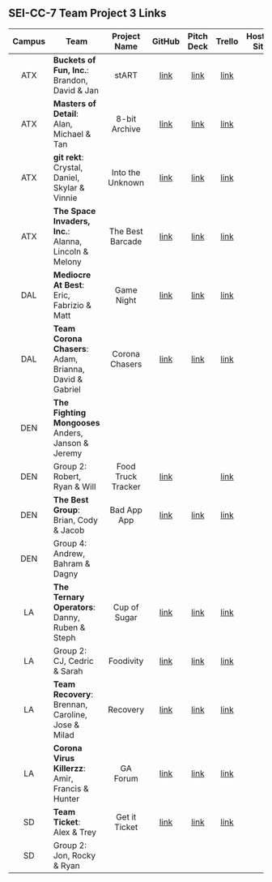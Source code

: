 ## SEI-CC-7 Team Project 3 Links

| Campus | Team | Project Name | GitHub | Pitch Deck | Trello | Hosted Site |
|:---:|---|:---:|:---:|:---:|:---:|:---:|
| ATX | **Buckets of Fun, Inc.**:<br>Brandon, David & Jan | stART | [link](https://github.com/bcarteratx/stART) | [link](https://docs.google.com/presentation/d/1jASGUhKNJj_ZXgjvg_JTa2wIBtgn08j0UMqNh-T35NU/edit?usp=sharing) | [link](https://trello.com/b/HmPkxqTp/project-3-start) |  |
| ATX | **Masters of Detail**:<br>Alan, Michael & Tan | 8-bit Archive | [link](https://github.com/zeroxposur18/8-bit-archive) | [link](https://docs.google.com/presentation/d/1muVt_wu6NYyIGrlFx8TLKlcdeXdpLRrIhugt0gI5g-M/edit) | [link](https://trello.com/b/8ada8teB/8-bit-archive) |  |
| ATX | **git rekt**:<br>Crystal, Daniel, Skylar & Vinnie | Into the Unknown | [link](https://github.com/skylarw19/into-the-unknown) | [link](https://docs.google.com/presentation/d/1F2G04evX0BmMGqMCc2Yb9t2rzO96rOqaQJfTJqxVAio/edit) | [link](https://trello.com/b/dcMyTCvB/into-the-unknown-travel-app) |  |
| ATX | **The Space Invaders, Inc.**:<br>Alanna, Lincoln & Melony | The Best Barcade | [link](https://github.com/lincolnyouree/the-best-barcade) | [link](https://www.canva.com/design/DAD2uw3TBuM/C8VjuKRj6oMPGVV8BHRfVg/view?utm_content=DAD2uw3TBuM&utm_campaign=designshare&utm_medium=link&utm_source=sharebutton) | [link](https://trello.com/b/o3Ybyxxe/the-best-barcade-group-project) |  |
| DAL | **Mediocre At Best**:<br>Eric, Fabrizio & Matt | Game Night | [link](https://github.com/fabo22/game-night) | [link](https://docs.google.com/presentation/d/1DImZYr3uk_slKnOq_oa1F8sVz4dm_jGRtWGQ4qI0CDk/edit#slide=id.g81980de0f9_1_10) | [link](https://trello.com/b/CcQ3NIES/game-night) |  |
| DAL | **Team Corona Chasers**:<br>Adam, Brianna, David & Gabriel | Corona Chasers | [link](https://github.com/fastlane27/corona_chasers) | [link](https://docs.google.com/presentation/d/1noLgtjdykNEnYnto8MV6YupzmeW0bvVheTPSSVmq8po/edit#slide=id.p) | [link](https://trello.com/b/EabfkLvn/corona-chasers) |  |
| DEN | **The Fighting Mongooses**<br>Anders, Janson & Jeremy |  |   |  |  |  |
| DEN | Group 2:<br>Robert, Ryan & Will | Food Truck Tracker | [link](https://github.com/rjohnson0707/Dude-Wheres-My-Food) |  | [link](https://trello.com/b/GhvVigkN/food-truck-tracker) |  |
| DEN | **The Best Group**:<br>Brian, Cody & Jacob | Bad App App | [link](https://github.com/brianbellini/bad_app_app) | [link](https://docs.google.com/presentation/d/1fcqI8YcUExeqlxLOi6gl843j50fqCdhSCQAcK9YTn9Y/edit) | [link](https://trello.com/b/9h6jCBzr) |  |
| DEN | Group 4:<br>Andrew, Bahram & Dagny |  |   |  |  |  |
| LA | **The Ternary Operators**:<br>Danny, Ruben & Steph | Cup of Sugar | [link](https://github.com/skimalee/cup-of-sugar) | [link](https://drive.google.com/file/d/1c89P00TVdw-Nqty0L5bC9RIObVNKEbeR/view) |  [link](https://trello.com/b/ZQiZX0Sl/cup-of-sugar) |  |
| LA | Group 2:<br>CJ, Cedric & Sarah | Foodivity | [link](https://github.com/ccrisolo/Foodivity) | [link](https://docs.google.com/presentation/d/144b0TG9-I7lBSYJDO5tDQmlq8K5yqnCdmhxTYlBaMGc/edit#slide=id.g251622d556_0_42) | [link](https://trello.com/b/CMhFaVEc) |  |
| LA | **Team Recovery**:<br>Brennan, Caroline, Jose & Milad | Recovery | [link](https://github.com/Chariot7/recovery) | [link](https://docs.google.com/presentation/d/1K5ZJkF4MmetE6jlGCA4KSX09QP7zpad-oKhemmi836Q/edit?ts=5e743bbf#slide=id.p) | [link](https://trello.com/b/uG9P0yHg/recovery) |  |
| LA | **Corona Virus Killerzz**:<br>Amir, Francis & Hunter | GA Forum | [link](https://github.com/francismel/project_3) | [link](https://drive.google.com/file/d/1lrnmjVDOOoFeXzDFUyNWzWP_iFChF4zV/view) | [link](https://trello.com/b/2ZjmA4t4/project-3-social-forums) |  |
| SD | **Team Ticket**:<br>Alex & Trey | Get it Ticket | [link](https://github.com/tshuldberg/get-it-tickets) | [link](https://docs.google.com/presentation/d/1-xNMen5sec_vtIxDnHCOFc-dyG26UjPlSITpUQhCVa8/edit#slide=id.p) | [link](https://trello.com/b/OLK8h098/project-3) |  |
| SD | Group 2:<br>Jon, Rocky & Ryan |  |   |  |  |  |